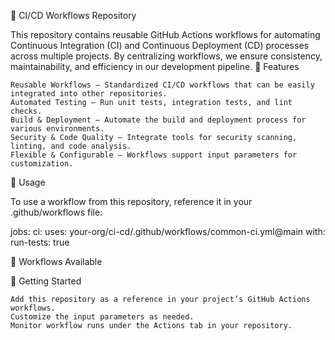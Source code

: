 🚀 CI/CD Workflows Repository

This repository contains reusable GitHub Actions workflows for automating Continuous Integration (CI) and Continuous Deployment (CD) processes across multiple projects. By centralizing workflows, we ensure consistency, maintainability, and efficiency in our development pipeline.
🔧 Features

    Reusable Workflows – Standardized CI/CD workflows that can be easily integrated into other repositories.
    Automated Testing – Run unit tests, integration tests, and lint checks.
    Build & Deployment – Automate the build and deployment process for various environments.
    Security & Code Quality – Integrate tools for security scanning, linting, and code analysis.
    Flexible & Configurable – Workflows support input parameters for customization.

📌 Usage

To use a workflow from this repository, reference it in your .github/workflows file:

jobs:
  ci:
    uses: your-org/ci-cd/.github/workflows/common-ci.yml@main
    with:
      run-tests: true

📜 Workflows Available

    

🚀 Getting Started

    Add this repository as a reference in your project’s GitHub Actions workflows.
    Customize the input parameters as needed.
    Monitor workflow runs under the Actions tab in your repository.
